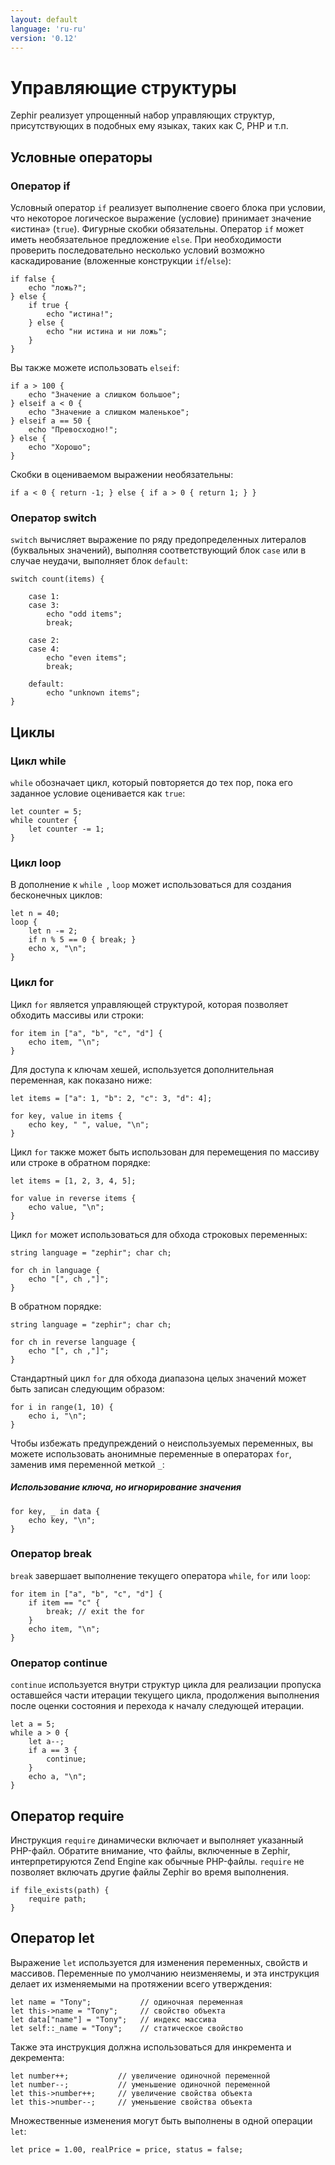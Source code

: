 ```yaml
---
layout: default
language: 'ru-ru'
version: '0.12'
---
```


# Управляющие структуры

Zephir реализует упрощенный набор управляющих структур, присутствующих в подобных ему языках, таких как C, PHP и т.п.

<a name='conditionals'></a>

## Условные операторы

<a name='conditionals-if'></a>

### Оператор if

Условный оператор `if` реализует выполнение своего блока при условии, что некоторое логическое выражение (условие) принимает значение «истина» (`true`). Фигурные скобки обязательны. Оператор `if` может иметь необязательное предложение `else`. При необходимости проверить последовательно несколько условий возможно каскадирование (вложенные конструкции `if`/`else`):

```zephir
if false {
    echo "ложь?";
} else {
    if true {
        echo "истина!";
    } else {
        echo "ни истина и ни ложь";
    }
}
```

Вы также можете использовать `elseif`:

```zephir
if a > 100 {
    echo "Значение a слишком большое";
} elseif a < 0 {
    echo "Значение a слишком маленькое";
} elseif a == 50 {
    echo "Превосходно!";
} else {
    echo "Хорошо";
}
```

Скобки в оцениваемом выражении необязательны:

```zephir
if a < 0 { return -1; } else { if a > 0 { return 1; } }
```

<a name='conditionals-switch'></a>

### Оператор switch

`switch` вычисляет выражение по ряду предопределенных литералов (буквальных значений), выполняя соответствующий блок `case` или в случае неудачи, выполняет блок `default`:

```zephir
switch count(items) {

    case 1:
    case 3:
        echo "odd items";
        break;

    case 2:
    case 4:
        echo "even items";
        break;

    default:
        echo "unknown items";
}
```

<a name='loops'></a>

## Циклы

<a name='loops-while'></a>

### Цикл while

`while` обозначает цикл, который повторяется до тех пор, пока его заданное условие оценивается как `true`:

```zephir
let counter = 5;
while counter {
    let counter -= 1;
}

```

<a name='loops-loop'></a>

### Цикл loop

В дополнение к `while `, `loop` может использоваться для создания бесконечных циклов:

```zephir
let n = 40;
loop {
    let n -= 2;
    if n % 5 == 0 { break; }
    echo x, "\n";
}
```

<a name='loops-for'></a>

### Цикл for

Цикл `for` является управляющей структурой, которая позволяет обходить массивы или строки:

```zephir
for item in ["a", "b", "c", "d"] {
    echo item, "\n";
}
```

Для доступа к ключам хешей, используется дополнительная переменная, как показано ниже:

```zephir
let items = ["a": 1, "b": 2, "c": 3, "d": 4];

for key, value in items {
    echo key, " ", value, "\n";
}
```

Цикл `for` также может быть использован для перемещения по массиву или строке в обратном порядке:

```zephir
let items = [1, 2, 3, 4, 5];

for value in reverse items {
    echo value, "\n";
}
```

Цикл `for` может использоваться для обхода строковых переменных:

```zephir
string language = "zephir"; char ch;

for ch in language {
    echo "[", ch ,"]";
}
```

В обратном порядке:

```zephir
string language = "zephir"; char ch;

for ch in reverse language {
    echo "[", ch ,"]";
}
```

Стандартный цикл `for` для обхода диапазона целых значений может быть записан следующим образом:

```zephir
for i in range(1, 10) {
    echo i, "\n";
}
```

Чтобы избежать предупреждений о неиспользуемых переменных, вы можете использовать анонимные переменные в операторах `for`, заменив имя переменной меткой `_`:

##### Использование ключа, но игнорирование значения

```zephir
for key, _ in data {
    echo key, "\n";
}
```

<a name='loops-break'></a>

### Оператор break

`break` завершает выполнение текущего оператора `while`, `for` или `loop`:

```zephir
for item in ["a", "b", "c", "d"] {
    if item == "c" {
        break; // exit the for
    }
    echo item, "\n";
}
```

<a name='loops-continue'></a>

### Оператор continue

`continue` используется внутри структур цикла для реализации пропуска оставшейся части итерации текущего цикла, продолжения выполнения после оценки состояния и перехода к началу следующей итерации.

```zephir
let a = 5;
while a > 0 {
    let a--;
    if a == 3 {
        continue;
    }
    echo a, "\n";
}
```

<a name='require'></a>

## Оператор require

Инструкция `require` динамически включает и выполняет указанный PHP-файл. Обратите внимание, что файлы, включенные в Zephir, интерпретируются Zend Engine как обычные PHP-файлы. `require` не позволяет включать другие файлы Zephir во время выполнения.

```zephir
if file_exists(path) {
    require path;
}
```

<a name='let'></a>

## Оператор let

Выражение `let` используется для изменения переменных, свойств и массивов. Переменные по умолчанию неизменяемы, и эта инструкция делает их изменяемыми на протяжении всего утверждения:

```zephir
let name = "Tony";           // одиночная переменная
let this->name = "Tony";     // свойство объекта
let data["name"] = "Tony";   // индекс массива
let self::_name = "Tony";    // статическое свойство
```

Также эта инструкция должна использоваться для инкремента и декремента:

```zephir
let number++;           // увеличение одиночной переменной
let number--;           // уменьшение одиночной переменной
let this->number++;     // увеличение свойства объекта
let this->number--;     // уменьшение свойства объекта
```

Множественные изменения могут быть выполнены в одной операции `let`:

```zephir
let price = 1.00, realPrice = price, status = false;
```
